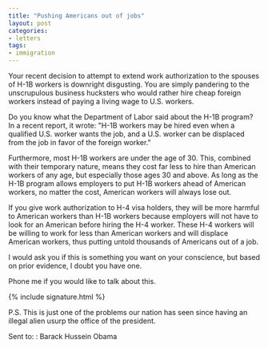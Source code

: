 ```yaml
---
title: "Pushing Americans out of jobs"
layout: post
categories:
- letters
tags:
- immigration
---
```


Your recent decision to attempt to extend work authorization to the spouses of H-1B workers is downright disgusting. You are simply pandering to the unscrupulous business hucksters who would rather hire cheap foreign workers instead of paying a living wage to U.S. workers.

Do you know what the Department of Labor said about the H-1B program? In a recent report, it wrote: "H-1B workers may be hired even when a qualified U.S. worker wants the job, and a U.S. worker can be displaced from the job in favor of the foreign worker."

Furthermore, most H-1B workers are under the age of 30. This, combined with their temporary nature, means they cost far less to hire than American workers of any age, but especially those ages 30 and above. As long as the H-1B program allows employers to put H-1B workers ahead of American workers, no matter the cost, American workers will always lose out.

If you give work authorization to H-4 visa holders, they will be more harmful to American workers than H-1B workers because employers will not have to look for an American before hiring the H-4 worker. These H-4 workers will be willing to work for less than American workers and will displace American workers, thus putting untold thousands of Americans out of a job.

I would ask you if this is something you want on your conscience, but based on prior evidence, I doubt you have one.

Phone me if you would like to talk about this.

{% include signature.html %}

P.S. This is just one of the problems our nation has seen since having an illegal alien usurp the office of the president.

Sent to:
: Barack Hussein Obama

